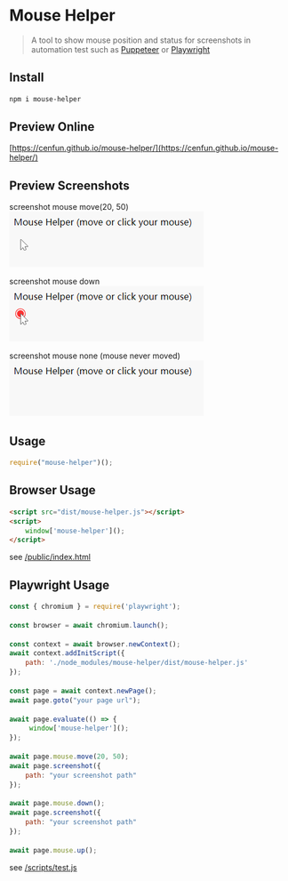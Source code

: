 # Mouse Helper
> A tool to show mouse position and status for screenshots in automation test such as [Puppeteer](https://github.com/puppeteer/puppeteer) or [Playwright](https://github.com/microsoft/playwright)

## Install
```sh
npm i mouse-helper
```
## Preview Online
[https://cenfun.github.io/mouse-helper/](https://cenfun.github.io/mouse-helper/)


## Preview Screenshots
screenshot mouse move(20, 50)  
![](/docs/screenshot-move.png)  

screenshot mouse down  
![](/docs/screenshot-down.png)  

screenshot mouse none (mouse never moved)  
![](/docs/screenshot-none.png)  

## Usage
```js
require("mouse-helper")();
```
## Browser Usage
```html
<script src="dist/mouse-helper.js"></script>
<script>
    window['mouse-helper']();
</script>
```
see [/public/index.html](/public/index.html)

## Playwright Usage
```js
const { chromium } = require('playwright');

const browser = await chromium.launch();

const context = await browser.newContext();
await context.addInitScript({
    path: './node_modules/mouse-helper/dist/mouse-helper.js'
});

const page = await context.newPage();
await page.goto("your page url");

await page.evaluate(() => {
     window['mouse-helper']();
});

await page.mouse.move(20, 50);
await page.screenshot({
    path: "your screenshot path"
});

await page.mouse.down();
await page.screenshot({
    path: "your screenshot path"
});

await page.mouse.up();

```
see [/scripts/test.js](/scripts/test.js)